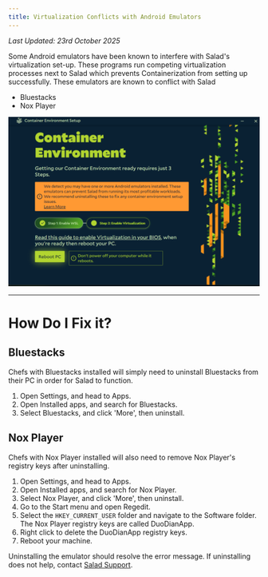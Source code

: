 ```yaml
---
title: Virtualization Conflicts with Android Emulators
---
```


_Last Updated: 23rd October 2025_

Some Android emulators have been known to interfere with Salad's virtualization set-up. These programs run competing
virtualization processes next to Salad which prevents Containerization from setting up successfully. These emulators are
known to conflict with Salad

- Bluestacks
- Nox Player

![Screenshot of Salad Container Setup page showing error for Android Emulators installed](../../../../content/images/troubleshooting/container-jobs/virtualization-conflicts-with-android-emulators-1.png)

---

# How Do I Fix it?

## Bluestacks

Chefs with Bluestacks installed will simply need to uninstall Bluestacks from their PC in order for Salad to function.

1. Open Settings, and head to Apps.
2. Open Installed apps, and search for Bluestacks.
3. Select Bluestacks, and click 'More', then uninstall.

## Nox Player

Chefs with Nox Player installed will also need to remove Nox Player's registry keys after uninstalling.

1. Open Settings, and head to Apps.
2. Open Installed apps, and search for Nox Player.
3. Select Nox Player, and click 'More', then uninstall.
4. Go to the Start menu and open Regedit.
5. Select the `HKEY_CURRENT_USER` folder and navigate to the Software folder. The Nox Player registry keys are called
   DuoDianApp.
6. Right click to delete the DuoDianApp registry keys.
7. Reboot your machine.

Uninstalling the emulator should resolve the error message. If uninstalling does not help, contact
[Salad Support](/contact).
